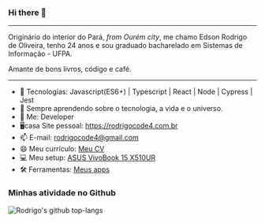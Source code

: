 ### Hi there 👋

---
Originário do interior do Pará, _from Ourém city_, me chamo Edson Rodrigo de Oliveira, tenho 24 anos e sou graduado bacharelado em Sistemas de Informação - UFPA. 

Amante de bons livros, código e café.

---

- 🔭 Tecnologias: Javascript(ES6+) | Typescript | React | Node | Cypress | Jest
- 🌱 Sempre aprendendo sobre o tecnologia, a vida e o universo.
- 💬 Me: Developer
- 🖥️casa Site pessoal: https://rodrigocode4.com.br
- 📫 E-mail: rodrigocode4@gmail.com
- 😄 Meu currículo: [Meu CV](https://github.com/rodrigocode4/rodrigocode4/blob/main/CV-Edson_Rodrigo_de_Oliveira.pdf)
- 💻 Meu setup: [ASUS VivoBook 15 X510UR](https://dlcdnets.asus.com/pub/ASUS/nb/X510UA/0816_PG14403_X510_V2_A.pdf)
- 🛠 Ferramentas: [Meus apps](https://github.com/rodrigocode4/my-apps-base)

### Minhas atividade no Github
![Rodrigo's github top-langs](https://github-readme-stats.vercel.app/api/top-langs/?username=rodrigocode4&layout=compact&theme=radical)
